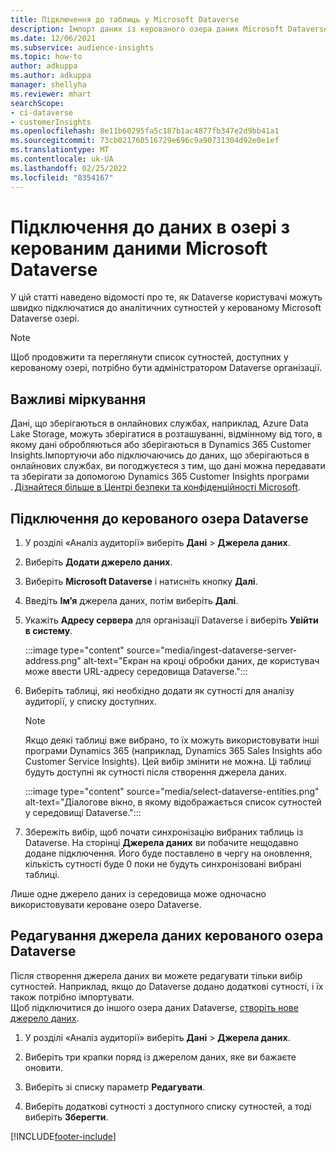 ```yaml
---
title: Підключення до таблиць у Microsoft Dataverse
description: Імпорт даних із керованого озера даних Microsoft Dataverse.
ms.date: 12/06/2021
ms.subservice: audience-insights
ms.topic: how-to
author: adkuppa
ms.author: adkuppa
manager: shellyha
ms.reviewer: mhart
searchScope:
- ci-dataverse
- customerInsights
ms.openlocfilehash: 8e11b60295fa5c187b1ac4877fb347e2d9bb41a1
ms.sourcegitcommit: 73cb021760516729e696c9a90731304d92e0e1ef
ms.translationtype: MT
ms.contentlocale: uk-UA
ms.lasthandoff: 02/25/2022
ms.locfileid: "8354167"
---
```

# <a name="connect-to-data-in-a-microsoft-dataverse-managed-data-lake"></a>Підключення до даних в озері з керованим даними Microsoft Dataverse



У цій статті наведено відомості про те, як Dataverse користувачі можуть швидко підключатися до аналітичних сутностей у керованому Microsoft Dataverse озері. 

> [!NOTE]
> Щоб продовжити та переглянути список сутностей, доступних у керованому озері, потрібно бути адміністратором Dataverse організації.

## <a name="important-considerations"></a>Важливі міркування

Дані, що зберігаються в онлайнових службах, наприклад, Azure Data Lake Storage, можуть зберігатися в розташуванні, відмінному від того, в якому дані обробляються або зберігаються в Dynamics 365 Customer Insights.Імпортуючи або підключаючись до даних, що зберігаються в онлайнових службах, ви погоджуєтеся з тим, що дані можна передавати та зберігати за допомогою Dynamics 365 Customer Insights програми . [Дізнайтеся більше в Центрі безпеки та конфіденційності Microsoft](https://www.microsoft.com/trust-center).

## <a name="connect-to-a-dataverse-managed-lake"></a>Підключення до керованого озера Dataverse

1. У розділі «Аналіз аудиторії» виберіть **Дані** > **Джерела даних**.

2. Виберіть **Додати джерело даних**.

3. Виберіть **Microsoft Dataverse** і натисніть кнопку **Далі**.

4. Введіть **Ім’я** джерела даних, потім виберіть **Далі**. 

5. Укажіть **Адресу сервера** для організації Dataverse і виберіть **Увійти в систему**.

   :::image type="content" source="media/ingest-dataverse-server-address.png" alt-text="Екран на кроці обробки даних, де користувач може ввести URL-адресу середовища Dataverse.":::

6. Виберіть таблиці, які необхідно додати як сутності для аналізу аудиторії, у списку доступних.    

   > [!NOTE]
   > Якщо деякі таблиці вже вибрано, то їх можуть використовувати інші програми Dynamics 365 (наприклад, Dynamics 365 Sales Insights або Customer Service Insights). Цей вибір змінити не можна. Ці таблиці будуть доступні як сутності після створення джерела даних.

   :::image type="content" source="media/select-dataverse-entities.png" alt-text="Діалогове вікно, в якому відображається список сутностей у середовищі Dataverse.":::

7. Збережіть вибір, щоб почати синхронізацію вибраних таблиць із Dataverse. На сторінці **Джерела даних** ви побачите нещодавно додане підключення. Його буде поставлено в чергу на оновлення, кількість сутності буде 0 поки не будуть синхронізовані вибрані таблиці.

Лише одне джерело даних із середовища може одночасно використовувати кероване озеро Dataverse.

## <a name="edit-a-dataverse-managed-lake-data-source"></a>Редагування джерела даних керованого озера Dataverse

Після створення джерела даних ви можете редагувати тільки вибір сутностей. Наприклад, якщо до Dataverse додано додаткові сутності, і їх також потрібно імпортувати.    
Щоб підключитися до іншого озера даних Dataverse, [створіть нове джерело даних](#connect-to-a-dataverse-managed-lake).

1. У розділі «Аналіз аудиторії» виберіть **Дані** > **Джерела даних**.

2. Виберіть три крапки поряд із джерелом даних, яке ви бажаєте оновити.

3. Виберіть зі списку параметр **Редагувати**.

4. Виберіть додаткові сутності з доступного списку сутностей, а тоді виберіть **Зберегти**.

[!INCLUDE[footer-include](../includes/footer-banner.md)]
